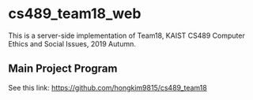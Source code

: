# cs489_team18_web
This is a server-side implementation of Team18, KAIST CS489 Computer Ethics and Social Issues, 2019 Autumn.

## Main Project Program
See this link: https://github.com/hongkim9815/cs489_team18
